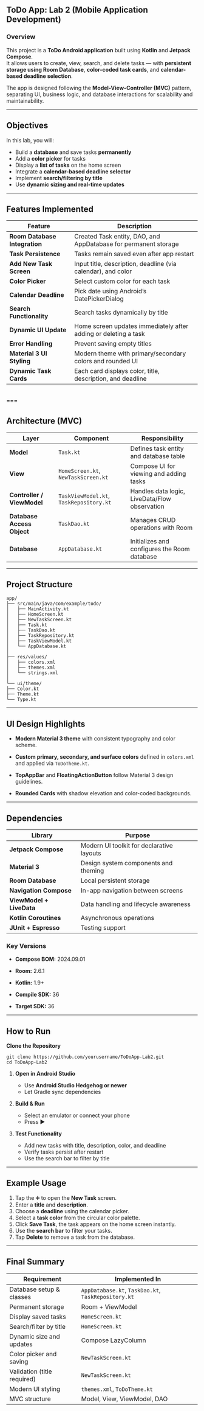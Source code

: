 ## **ToDo App: Lab 2 (Mobile Application Development)**

### **Overview**

This project is a **ToDo Android application** built using **Kotlin** and **Jetpack Compose**.  
 It allows users to create, view, search, and delete tasks — with **persistent storage using Room Database**, **color-coded task cards**, and **calendar-based deadline selection**.

The app is designed following the **Model-View-Controller (MVC)** pattern, separating UI, business logic, and database interactions for scalability and maintainability.

---

## **Objectives**

In this lab, you will:

* Build a **database** and save tasks **permanently**  
* Add a **color picker** for tasks  
* Display a **list of tasks** on the home screen  
* Integrate a **calendar-based deadline selector**  
* Implement **search/filtering by title**  
* Use **dynamic sizing and real-time updates**

---

## **Features Implemented**

| Feature | Description |
| ----- | ----- |
| **Room Database Integration** | Created Task entity, DAO, and AppDatabase for permanent storage |
| **Task Persistence** | Tasks remain saved even after app restart |
| **Add New Task Screen** | Input title, description, deadline (via calendar), and color |
| **Color Picker** | Select custom color for each task |
| **Calendar Deadline** | Pick date using Android’s DatePickerDialog |
| **Search Functionality** | Search tasks dynamically by title |
| **Dynamic UI Update** | Home screen updates immediately after adding or deleting a task |
| **Error Handling** | Prevent saving empty titles |
| **Material 3 UI Styling** | Modern theme with primary/secondary colors and rounded UI |
| **Dynamic Task Cards** | Each card displays color, title, description, and deadline |

## 

## 

##  

## 

## 

## ---

##  **Architecture (MVC)**

| Layer | Component | Responsibility |
| ----- | ----- | ----- |
| **Model** | `Task.kt` | Defines task entity and database table |
| **View** | `HomeScreen.kt`, `NewTaskScreen.kt` | Compose UI for viewing and adding tasks |
| **Controller / ViewModel** | `TaskViewModel.kt`, `TaskRepository.kt` | Handles data logic, LiveData/Flow observation |
| **Database Access Object** | `TaskDao.kt` | Manages CRUD operations with Room |
| **Database** | `AppDatabase.kt` | Initializes and configures the Room database |

---

## **Project Structure**

`app/`  
 `├── src/main/java/com/example/todo/`  
 `│   ├── MainActivity.kt`  
 `│   ├── HomeScreen.kt`  
 `│   ├── NewTaskScreen.kt`  
 `│   ├── Task.kt`  
 `│   ├── TaskDao.kt`  
 `│   ├── TaskRepository.kt`  
 `│   ├── TaskViewModel.kt`  
 `│   └── AppDatabase.kt`  
 `│`  
 `├── res/values/`  
 `│   ├── colors.xml`  
 `│   ├── themes.xml`  
 `│   └── strings.xml`  
 `│`  
 `└── ui/theme/`  
     `├── Color.kt`  
     `├── Theme.kt`  
     `└── Type.kt`

---

## **UI Design Highlights**

* **Modern Material 3 theme** with consistent typography and color scheme.

* **Custom primary, secondary, and surface colors** defined in `colors.xml` and applied via `ToDoTheme.kt`.

* **TopAppBar** and **FloatingActionButton** follow Material 3 design guidelines.

* **Rounded Cards** with shadow elevation and color-coded backgrounds.

---

## **Dependencies**

| Library | Purpose |
| ----- | ----- |
| **Jetpack Compose** | Modern UI toolkit for declarative layouts |
| **Material 3** | Design system components and theming |
| **Room Database** | Local persistent storage |
| **Navigation Compose** | In-app navigation between screens |
| **ViewModel \+ LiveData** | Data handling and lifecycle awareness |
| **Kotlin Coroutines** | Asynchronous operations |
| **JUnit \+ Espresso** | Testing support |

### **Key Versions**

* **Compose BOM:** 2024.09.01

* **Room:** 2.6.1

* **Kotlin:** 1.9+

* **Compile SDK:** 36

* **Target SDK:** 36

---

## **How to Run**

**Clone the Repository**

 `git clone https://github.com/yourusername/ToDoApp-Lab2.git`  
`cd ToDoApp-Lab2`

1. **Open in Android Studio**

   * Use **Android Studio Hedgehog or newer**  
   * Let Gradle sync dependencies

2. **Build & Run**

   * Select an emulator or connect your phone  
   * Press ▶️

3. **Test Functionality**

   * Add new tasks with title, description, color, and deadline  
   * Verify tasks persist after restart  
   * Use the search bar to filter by title

---

##  **Example Usage**

1. Tap the ➕ to open the **New Task** screen.  
2. Enter a **title** and **description**.  
3. Choose a **deadline** using the calendar picker.  
4. Select a **task color** from the circular color palette.  
5. Click **Save Task**, the task appears on the home screen instantly.  
6. Use the **search bar** to filter your tasks.  
7. Tap **Delete** to remove a task from the database.

---

## **Final Summary**

| Requirement | Implemented In |
| ----- | ----- |
| Database setup & classes | `AppDatabase.kt`, `TaskDao.kt`, `TaskRepository.kt` |
| Permanent storage | Room \+ ViewModel |
| Display saved tasks | `HomeScreen.kt` |
| Search/filter by title | `HomeScreen.kt` |
| Dynamic size and updates | Compose LazyColumn |
| Color picker and saving | `NewTaskScreen.kt` |
| Validation (title required) | `NewTaskScreen.kt` |
| Modern UI styling | `themes.xml`, `ToDoTheme.kt` |
| MVC structure | Model, View, ViewModel, DAO |

